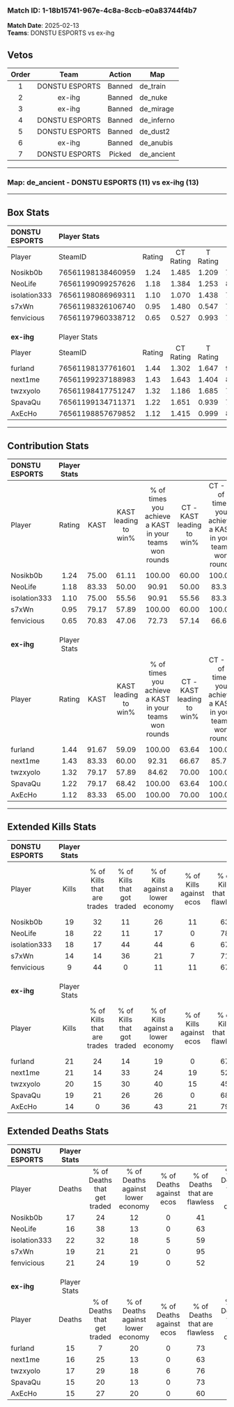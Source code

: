 ### Match ID: 1-18b15741-967e-4c8a-8ccb-e0a83744f4b7  
**Match Date**: 2025-02-13  
**Teams**: DONSTU ESPORTS vs ex-ihg  

## Vetos  

| Order | Team | Action | Map |
| :---: | :--: | :----: | --- |
| 1 | DONSTU ESPORTS | Banned | de_train |
| 2 | ex-ihg | Banned | de_nuke |
| 3 | ex-ihg | Banned | de_mirage |
| 4 | DONSTU ESPORTS | Banned | de_inferno |
| 5 | DONSTU ESPORTS | Banned | de_dust2 |
| 6 | ex-ihg | Banned | de_anubis |
| 7 | DONSTU ESPORTS | Picked | de_ancient |

---  

### **Map**: de_ancient - DONSTU ESPORTS (11) vs ex-ihg (13)  
---  

## Box Stats  

| **DONSTU ESPORTS** | Player Stats      |        |           |          |       |       |       |         |        |      |     |
| :- | :- | :-: | :-: | :-: | :-: | :-: | :-: | :-: | :-: | :-: | :-: |
| Player             | SteamID           | Rating | CT Rating | T Rating | KAST  |  ADR  | Kills | Assists | Deaths | K/D  | HS% |
| Nosikb0b           | 76561198138460959 |  1.24  |   1.485   |  1.209   | 75.00 | 90.0  |  19   |    8    |   17   | 1.12 | 47  |
| NeoLife            | 76561199099257626 |  1.18  |   1.384   |  1.253   | 83.33 | 64.3  |  18   |    4    |   16   | 1.13 | 50  |
| isolation333       | 76561198086969311 |  1.10  |   1.070   |  1.438   | 75.00 | 92.6  |  18   |    8    |   22   | 0.82 | 66  |
| s7xWn              | 76561198326106740 |  0.95  |   1.480   |  0.547   | 79.17 | 63.9  |  14   |    5    |   19   | 0.74 | 28  |
| fenvicious         | 76561197960338712 |  0.65  |   0.527   |  0.993   | 70.83 | 56.4  |   9   |    7    |   21   | 0.43 | 66  |
|                    |                   |        |           |          |       |       |       |         |        |      |     |
|                    |                   |        |           |          |       |       |       |         |        |      |     |
|                    |                   |        |           |          |       |       |       |         |        |      |     |
| **ex-ihg**         | Player Stats      |        |           |          |       |       |       |         |        |      |     |
| Player             | SteamID           | Rating | CT Rating | T Rating | KAST  |  ADR  | Kills | Assists | Deaths | K/D  | HS% |
| furland            | 76561198137761601 |  1.44  |   1.302   |  1.647   | 91.67 | 77.4  |  21   |   10    |   15   | 1.40 | 57  |
| next1me            | 76561199237188983 |  1.43  |   1.643   |  1.404   | 83.33 | 100.3 |  21   |   10    |   16   | 1.31 | 38  |
| twzxyolo           | 76561198417751247 |  1.32  |   1.186   |  1.685   | 79.17 | 95.1  |  20   |    9    |   17   | 1.18 | 55  |
| SpavaQu            | 76561199134711371 |  1.22  |   1.651   |  0.939   | 79.17 | 66.0  |  19   |    5    |   15   | 1.27 | 47  |
| AxEcHo             | 76561198857679852 |  1.12  |   1.415   |  0.999   | 83.33 | 78.8  |  14   |    6    |   15   | 0.93 | 85  |
---  

## Contribution Stats  

| **DONSTU ESPORTS** | Player Stats |       |                      |                                                        |                           |                                                             |                          |                                                            |
| :- | :-: | :-: | :-: | :-: | :-: | :-: | :-: | :-: |
| Player             |    Rating    | KAST  | KAST leading to win% | % of times you achieve a KAST in your teams won rounds | CT - KAST leading to win% | CT - % of times you achieve a KAST in your teams won rounds | T - KAST leading to win% | T - % of times you achieve a KAST in your teams won rounds |
| Nosikb0b           |     1.24     | 75.00 |        61.11         |                         100.00                         |           60.00           |                           100.00                            |          62.50           |                           100.00                           |
| NeoLife            |     1.18     | 83.33 |        50.00         |                         90.91                          |           50.00           |                            83.33                            |          50.00           |                           100.00                           |
| isolation333       |     1.10     | 75.00 |        55.56         |                         90.91                          |           55.56           |                            83.33                            |          55.56           |                           100.00                           |
| s7xWn              |     0.95     | 79.17 |        57.89         |                         100.00                         |           60.00           |                           100.00                            |          55.56           |                           100.00                           |
| fenvicious         |     0.65     | 70.83 |        47.06         |                         72.73                          |           57.14           |                            66.67                            |          40.00           |                           80.00                            |
|                    |              |       |                      |                                                        |                           |                                                             |                          |                                                            |
|                    |              |       |                      |                                                        |                           |                                                             |                          |                                                            |
|                    |              |       |                      |                                                        |                           |                                                             |                          |                                                            |
| **ex-ihg**         | Player Stats |       |                      |                                                        |                           |                                                             |                          |                                                            |
| Player             |    Rating    | KAST  | KAST leading to win% | % of times you achieve a KAST in your teams won rounds | CT - KAST leading to win% | CT - % of times you achieve a KAST in your teams won rounds | T - KAST leading to win% | T - % of times you achieve a KAST in your teams won rounds |
| furland            |     1.44     | 91.67 |        59.09         |                         100.00                         |           63.64           |                           100.00                            |          54.55           |                           100.00                           |
| next1me            |     1.43     | 83.33 |        60.00         |                         92.31                          |           66.67           |                            85.71                            |          54.55           |                           100.00                           |
| twzxyolo           |     1.32     | 79.17 |        57.89         |                         84.62                          |           70.00           |                           100.00                            |          44.44           |                           66.67                            |
| SpavaQu            |     1.22     | 79.17 |        68.42         |                         100.00                         |           63.64           |                           100.00                            |          75.00           |                           100.00                           |
| AxEcHo             |     1.12     | 83.33 |        65.00         |                         100.00                         |           70.00           |                           100.00                            |          60.00           |                           100.00                           |
---  

## Extended Kills Stats  

| **DONSTU ESPORTS** | Player Stats |                            |                            |                                    |                         |                              |                                 |                                       |                    |           |
| :- | :-: | :-: | :-: | :-: | :-: | :-: | :-: | :-: | :-: | :-: |
| Player             |    Kills     | % of Kills that are trades | % of Kills that got traded | % of Kills against a lower economy | % of Kills against ecos | % of Kills that are flawless | % of Kills that are close duels | % of Kills that are assisted by flash | Pistol Round Kills | AWP Kills |
| Nosikb0b           |      19      |             32             |             11             |                 26                 |           11            |              63              |                5                |                   5                   |         0          |     4     |
| NeoLife            |      18      |             22             |             11             |                 17                 |            0            |              78              |                0                |                   6                   |         2          |     2     |
| isolation333       |      18      |             17             |             44             |                 44                 |            6            |              67              |               17                |                  22                   |         0          |     0     |
| s7xWn              |      14      |             14             |             36             |                 21                 |            7            |              71              |                7                |                   7                   |         10         |     2     |
| fenvicious         |      9       |             44             |             0              |                 11                 |           11            |              67              |               11                |                  11                   |         0          |     0     |
|                    |              |                            |                            |                                    |                         |                              |                                 |                                       |                    |           |
|                    |              |                            |                            |                                    |                         |                              |                                 |                                       |                    |           |
|                    |              |                            |                            |                                    |                         |                              |                                 |                                       |                    |           |
| **ex-ihg**         | Player Stats |                            |                            |                                    |                         |                              |                                 |                                       |                    |           |
| Player             |    Kills     | % of Kills that are trades | % of Kills that got traded | % of Kills against a lower economy | % of Kills against ecos | % of Kills that are flawless | % of Kills that are close duels | % of Kills that are assisted by flash | Pistol Round Kills | AWP Kills |
| furland            |      21      |             24             |             14             |                 19                 |            0            |              67              |               14                |                   5                   |         3          |     2     |
| next1me            |      21      |             14             |             33             |                 24                 |           19            |              52              |                0                |                   5                   |         0          |     1     |
| twzxyolo           |      20      |             15             |             30             |                 40                 |           15            |              45              |               20                |                  20                   |         1          |     1     |
| SpavaQu            |      19      |             21             |             26             |                 26                 |            0            |              68              |                0                |                   0                   |         7          |     3     |
| AxEcHo             |      14      |             0              |             36             |                 43                 |           21            |              79              |                0                |                  14                   |         0          |     1     |
## Extended Deaths Stats  

| **DONSTU ESPORTS** | Player Stats |                             |                                   |                          |                               |                            |                           |               |
| :- | :-: | :-: | :-: | :-: | :-: | :-: | :-: | :-: |
| Player             |    Deaths    | % of Deaths that get traded | % of Deaths against lower economy | % of Deaths against ecos | % of Deaths that are flawless | % of Deaths that are close | % of Deaths while blinded | Deaths to AWP |
| Nosikb0b           |      17      |             24              |                12                 |            0             |              41               |             18             |             6             |       0       |
| NeoLife            |      16      |             38              |                13                 |            0             |              63               |             6              |             6             |       0       |
| isolation333       |      22      |             32              |                18                 |            5             |              59               |             9              |             9             |       5       |
| s7xWn              |      19      |             21              |                21                 |            0             |              95               |             0              |            11             |       3       |
| fenvicious         |      21      |             24              |                19                 |            0             |              52               |             5              |            10             |       3       |
|                    |              |                             |                                   |                          |                               |                            |                           |               |
|                    |              |                             |                                   |                          |                               |                            |                           |               |
|                    |              |                             |                                   |                          |                               |                            |                           |               |
| **ex-ihg**         | Player Stats |                             |                                   |                          |                               |                            |                           |               |
| Player             |    Deaths    | % of Deaths that get traded | % of Deaths against lower economy | % of Deaths against ecos | % of Deaths that are flawless | % of Deaths that are close | % of Deaths while blinded | Deaths to AWP |
| furland            |      15      |              7              |                20                 |            0             |              73               |             7              |             0             |       3       |
| next1me            |      16      |             25              |                13                 |            0             |              63               |             6              |             6             |       1       |
| twzxyolo           |      17      |             29              |                18                 |            6             |              76               |             0              |            12             |       4       |
| SpavaQu            |      15      |             20              |                13                 |            0             |              73               |             13             |            13             |       2       |
| AxEcHo             |      15      |             27              |                20                 |            0             |              60               |             13             |            20             |       2       |
